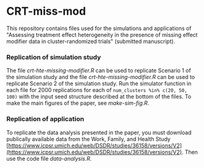 # CRT-miss-mod

This repository contains files used for the simulations and applications of "Assessing treatment effect heterogeneity in the presence of missing effect modifier data in cluster-randomized trials" (submitted manuscript).

### Replication of simulation study

The file *crt-hte-missing-modifier.R* can be used to replicate Scenario 1 of the simulation study and the file *crt-hte-missing-modifier.R* can be used to replicate Scenario 2 of the simulation study. Run the simulator function in each file for 2000 replications for each of `num_clusters %in% c(20, 50, 100)` with the input seed structure described at the bottom of the files. To make the main figures of the paper, see *make-sim-fig.R*.

### Replication of application

To replicate the data analysis presented in the paper, you must download publically available data from the Work, Family, and Health Study [https://www.icpsr.umich.edu/web/DSDR/studies/36158/versions/V2](https://www.icpsr.umich.edu/web/DSDR/studies/36158/versions/V2). Then use the code file *data-analysis.R*.
